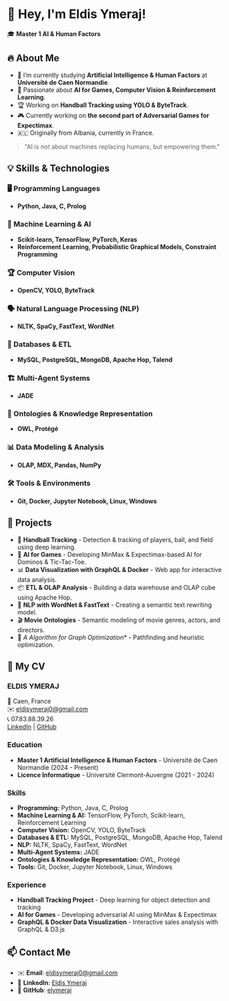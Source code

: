 # 👋 Hey, I'm Eldis Ymeraj!

🎓 **Master 1 AI & Human Factors** 

## 🔥 About Me

- 🏫 I’m currently studying **Artificial Intelligence & Human Factors** at **Université de Caen Normandie**.
- 🚀 Passionate about **AI for Games, Computer Vision & Reinforcement Learning**.
- 🏆 Working on **Handball Tracking using YOLO & ByteTrack**.
- 🎮 Currently working on **the second part of Adversarial Games for Expectimax**.
- 🇦🇱 Originally from Albania, currently in France.

> "AI is not about machines replacing humans, but empowering them."

## 💡 Skills & Technologies

### 🖥️ Programming Languages
- **Python, Java, C, Prolog**

### 🤖 Machine Learning & AI
- **Scikit-learn, TensorFlow, PyTorch, Keras**
- **Reinforcement Learning, Probabilistic Graphical Models, Constraint Programming**

### 🏆 Computer Vision
- **OpenCV, YOLO, ByteTrack**

### 🗣️ Natural Language Processing (NLP)
- **NLTK, SpaCy, FastText, WordNet**

### 💾 Databases & ETL
- **MySQL, PostgreSQL, MongoDB, Apache Hop, Talend**

### 🏗️ Multi-Agent Systems
- **JADE**

### 🔎 Ontologies & Knowledge Representation
- **OWL, Protégé**

### 📊 Data Modeling & Analysis
- **OLAP, MDX, Pandas, NumPy**

### 🛠️ Tools & Environments
- **Git, Docker, Jupyter Notebook, Linux, Windows**

## 🚀 Projects

- 🏐 **Handball Tracking** - Detection & tracking of players, ball, and field using deep learning.
- 🎲 **AI for Games** - Developing MinMax & Expectimax-based AI for Dominos & Tic-Tac-Toe.
- 📊 **Data Visualization with GraphQL & Docker** - Web app for interactive data analysis.
- 📦 **ETL & OLAP Analysis** - Building a data warehouse and OLAP cube using Apache Hop.
- 🧠 **NLP with WordNet & FastText** - Creating a semantic text rewriting model.
- 🎬 **Movie Ontologies** - Semantic modeling of movie genres, actors, and directors.
- 🚀 **A* Algorithm for Graph Optimization** - Pathfinding and heuristic optimization.

## 📄 My CV

### **ELDIS YMERAJ**
📍 Caen, France  
✉️ eldisymeraj0@gmail.com  
📞 07.83.88.39.26  
[LinkedIn](https://linkedin.com/in/eldis-ymeraj) | [GitHub](https://github.com/elymeraj)  

### **Education**
- **Master 1 Artificial Intelligence & Human Factors** - Université de Caen Normandie (2024 - Present)
- **Licence Informatique** - Université Clermont-Auvergne (2021 - 2024)

### **Skills**
- **Programming:** Python, Java, C, Prolog  
- **Machine Learning & AI:** TensorFlow, PyTorch, Scikit-learn, Reinforcement Learning  
- **Computer Vision:** OpenCV, YOLO, ByteTrack  
- **Databases & ETL:** MySQL, PostgreSQL, MongoDB, Apache Hop, Talend  
- **NLP:** NLTK, SpaCy, FastText, WordNet  
- **Multi-Agent Systems:** JADE  
- **Ontologies & Knowledge Representation:** OWL, Protégé  
- **Tools:** Git, Docker, Jupyter Notebook, Linux, Windows  

### **Experience**
- **Handball Tracking Project** - Deep learning for object detection and tracking  
- **AI for Games** - Developing adversarial AI using MinMax & Expectimax  
- **GraphQL & Docker Data Visualization** - Interactive sales analysis with GraphQL & D3.js  

## 📫 Contact Me

- ✉️ **Email**: [eldisymeraj0@gmail.com](mailto:eldisymeraj0@gmail.com)
- 🔗 **LinkedIn**: [Eldis Ymeraj](https://linkedin.com/in/eldis-ymeraj)
- 🐙 **GitHub**: [elymeraj](https://github.com/elymeraj)
